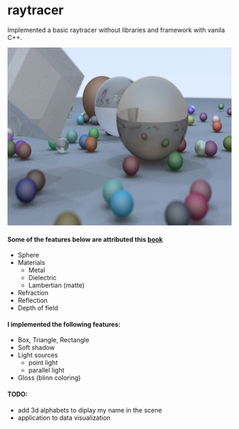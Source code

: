 # raytracer
Implemented a basic raytracer without libraries and framework with vanila C++.
<p align="center">
  <img alt="image sample" src="img/random_scene.png" height="400" />
</p>

#### Some of the features below are attributed this <a alt="reference link" href="https://github.com/RayTracing/raytracing.github.io">book</a>
* Sphere
* Materials
  - Metal
  - Dielectric
  - Lambertian (matte)
* Refraction
* Reflection
* Depth of field

#### I implemented the following features:
* Box, Triangle, Rectangle
* Soft shadow
* Light sources 
  - point light
  - parallel light
* Gloss (blinn coloring)


#### TODO:
- add 3d alphabets to diplay my name in the scene
- application to data visualization
